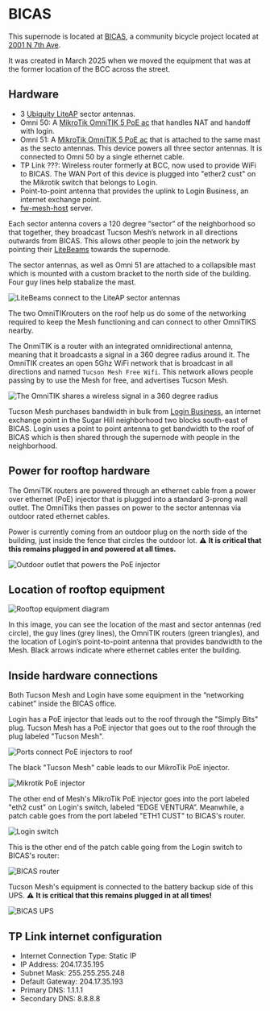 # BICAS 

This supernode is located at [BICAS](https://bicas.org/), a community bicycle project located at [2001 N 7th Ave](https://maps.app.goo.gl/uK3XnBHGnFK33Zqw9).

It was created in March 2025 when we moved the equipment that was at the former location of the BCC across the street.

## Hardware

- 3 [Ubiquity LiteAP](../../hardware/liteap.md) sector antennas.
- Omni 50: A [MikroTik OmniTIK 5 PoE ac](../../hardware/omnitik.md) that handles NAT and handoff with login.
- Omni 51: A [MikroTik OmniTIK 5 PoE ac](../../hardware/omnitik.md) that is attached to the same mast as the secto antennas. This device powers all three sector antennas. It is connected to Omni 50 by a single ethernet cable.
- TP Link ???: Wireless router formerly at BCC, now used to provide WiFi to BICAS. The WAN Port of this device is plugged into "ether2 cust" on the Mikrotik switch that belongs to Login.
- Point-to-point antenna that provides the uplink to Login Business, an internet exchange point.
- [fw-mesh-host](../servers/fw-mesh-host.md) server.

 Each sector antenna covers a 120 degree “sector” of the neighborhood so that together, they broadcast Tucson Mesh’s network in all directions outwards from BICAS. This allows other people to join the network by pointing their [LiteBeams](../../hardware/litebeam.md) towards the supernode.

The sector antennas, as well as Omni 51 are attached to a collapsible mast which is mounted with a custom bracket to the north side of the building. Four guy lines help stabalize the mast.

![LiteBeams connect to the LiteAP sector antennas](img/liteap_litebeam.png)

The two OmniTIKrouters on the roof help us do some of the networking required to keep the Mesh functioning and can connect to other OmniTIKS nearby.

The OnmiTIK is a router with an integrated omnidirectional antenna, meaning that it broadcasts a signal in a 360 degree radius around it. The OmniTIK creates an open 5Ghz WiFi network that is broadcast in all directions and named `Tucson Mesh Free Wifi`. This network allows people passing by to use the Mesh for free, and advertises Tucson Mesh.

![The OmniTIK shares a wireless signal in a 360 degree radius](img/omnitik-infographic.png)

Tucson Mesh purchases bandwidth in bulk from [Login Business](https://www.loginbusiness.com/), an internet exchange point in the Sugar Hill neighborhood two blocks south-east of BICAS. Login uses a point to point antenna to get bandwidth to the roof of BICAS which is then shared through the supernode with people in the neighborhood.


## Power for rooftop hardware

The OmniTIK routers are powered through an ethernet cable from a power over ethernet (PoE) injector that is plugged into a standard 3-prong wall outlet. The OmniTiks then passes on power to the sector antennas via outdoor rated ethernet cables.

Power is currently coming from an outdoor plug on the north side of the building, just inside the fence that circles the outdoor lot. ⚠️  **It is critical that this remains plugged in and powered at all times.** 

![Outdoor outlet that powers the PoE injector](img/bicas_supernode_power_outlet.png)


## Location of rooftop equipment

![Rooftop equipment diagram](img/bicas_supernode_rooftop_diagram.png)


In this image, you can see the location of the mast and sector antennas (red circle), the guy lines (grey lines), the OmniTIK routers (green triangles), and the location of Login’s point-to-point antenna that provides bandwidth to the Mesh. Black arrows indicate where ethernet cables enter the building.


## Inside hardware connections

Both Tucson Mesh and Login have some equipment in the “networking cabinet” inside the BICAS office.

Login has a PoE injector that leads out to the roof through the "Simply Bits"  plug. Tucson Mesh has a PoE injector that goes out to the roof through the plug labeled "Tucson Mesh".

![Ports connect PoE injectors to roof](img/bicas_supernode_ports_poe_to_roof.jpg)

The black "Tucson Mesh" cable leads to our MikroTik PoE injector.

![Mikrotik PoE injector](img/bicas_supernode_microtik_poe_injector.jpg)

The other end of Mesh's MikroTik PoE injector goes into the port labeled "eth2 cust" on Login's switch, labeled “EDGE VENTURA”. Meanwhile, a patch cable goes from the port labeled "ETH1 CUST" to BICAS's router.

![Login switch](img/bicas_supernode_login_switch.jpg)

This is the other end of the patch cable going from the Login switch to BICAS's router:

![BICAS router](img/bicas_supernode_bicas_router.jpg)

Tucson Mesh's equipment is connected to the battery backup side of this UPS. ⚠️   **It is critical that this remains plugged in at all times!** 

![BICAS UPS](img/bicas_supernode_ups.jpg)

## TP Link internet configuration

- Internet Connection Type: Static IP
- IP Address: 204.17.35.195
- Subnet Mask: 255.255.255.248
- Default Gateway: 204.17.35.193
- Primary DNS: 1.1.1.1
- Secondary DNS: 8.8.8.8

